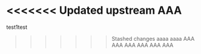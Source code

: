 <<<<<<< Updated upstream
AAA
=======
test1test
>>>>>>> Stashed changes
aaaa
aaaa
AAA
AAA
AAA
AAA
AAA
AAA
